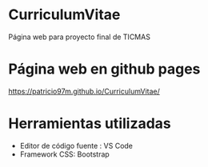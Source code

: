 # CurriculumVitae
Página web para proyecto final de TICMAS
# Página web en github pages
https://patricio97m.github.io/CurriculumVitae/
# Herramientas utilizadas
- Editor de código fuente : VS Code
- Framework CSS: Bootstrap
